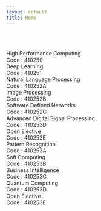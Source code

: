 ```yaml
---
layout: default
title: Home
---
```




<!-- ✅ Breadcrumb -->
<div id="breadcrumb-container">
  <nav id="breadcrumb"></nav>
</div>

<br><br>

<!-- ✅ Subject Cards -->
<div class="card-container">

<a href="410250.html" style="text-decoration: none;">
  <div class="subject-card">
    <div class="subject-title">High Performance Computing</div>
    <div class="subject-code">Code : 410250</div>
  </div>
</a>

<a href="410251.html" style="text-decoration: none;">
  <div class="subject-card">
    <div class="subject-title">Deep Learning</div>
    <div class="subject-code">Code : 410251</div>
  </div>
</a>

<a href="410252A.html" style="text-decoration: none;">
  <div class="subject-card">
    <div class="subject-title">Natural Language Processing</div>
    <div class="subject-code">Code : 410252A</div>
  </div>
</a>

<a href="410252B.html" style="text-decoration: none;">
  <div class="subject-card">
    <div class="subject-title">Image Processing</div>
    <div class="subject-code">Code : 410252B</div>
  </div>
</a>

<a href="410252C.html" style="text-decoration: none;">
  <div class="subject-card">
    <div class="subject-title">Software Defined Networks</div>
    <div class="subject-code">Code : 410252C</div>
  </div>
</a>

<a href="410253D.html" style="text-decoration: none;">
  <div class="subject-card">
    <div class="subject-title">Advanced Digital Signal Processing</div>
    <div class="subject-code">Code : 410253D</div>
  </div>
</a>

<a href="410252E.html" style="text-decoration: none;">
  <div class="subject-card">
    <div class="subject-title">Open Elective</div>
    <div class="subject-code">Code : 410252E</div>
  </div>
</a>

<a href="410253A.html" style="text-decoration: none;">
  <div class="subject-card">
    <div class="subject-title">Pattern Recognition</div>
    <div class="subject-code">Code : 410253A</div>
  </div>
</a>

<a href="410253B.html" style="text-decoration: none;">
  <div class="subject-card">
    <div class="subject-title">Soft Computing</div>
    <div class="subject-code">Code : 410253B</div>
  </div>
</a>

<a href="410253C.html" style="text-decoration: none;">
  <div class="subject-card">
    <div class="subject-title">Business Intelligence</div>
    <div class="subject-code">Code : 410253C</div>
  </div>
</a>

<a href="410253D.html" style="text-decoration: none;">
  <div class="subject-card">
    <div class="subject-title">Quantum Computing</div>
    <div class="subject-code">Code : 410253D</div>
  </div>
</a>

<a href="410253E.html" style="text-decoration: none;">
  <div class="subject-card">
    <div class="subject-title">Open Elective</div>
    <div class="subject-code">Code : 410253E</div>
  </div>
</a>




  <!-- More cards as needed -->

</div>


